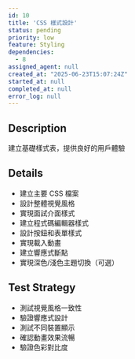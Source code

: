 ```yaml
---
id: 10
title: 'CSS 樣式設計'
status: pending
priority: low
feature: Styling
dependencies:
  - 8
assigned_agent: null
created_at: "2025-06-23T15:07:24Z"
started_at: null
completed_at: null
error_log: null
---
```


## Description

建立基礎樣式表，提供良好的用戶體驗

## Details

- 建立主要 CSS 檔案
- 設計整體視覺風格
- 實現面試介面樣式
- 建立程式碼編輯器樣式
- 設計按鈕和表單樣式
- 實現載入動畫
- 建立響應式斷點
- 實現深色/淺色主題切換（可選）

## Test Strategy

- 測試視覺風格一致性
- 驗證響應式設計
- 測試不同裝置顯示
- 確認動畫效果流暢
- 驗證色彩對比度 